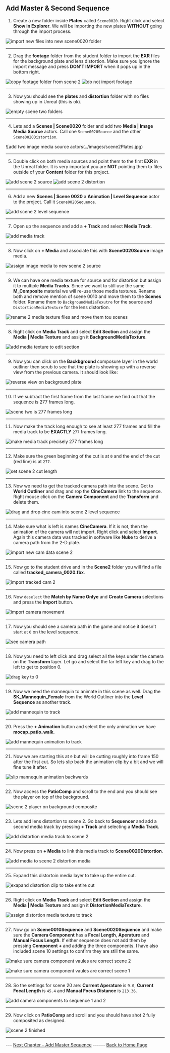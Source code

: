 ## Add Master & Second Sequence

1.  Create a new folder inside **Plates** called `Scene0020`.  Right click and select **Show in Explorer**.  We will be importing the new plates **WITHOUT** going through the import process.

![import new files into new scene0020 folder](../images/showInExplorerSc2.jpg)

***

2.  Drag the **footage** folder from the student folder to import the **EXR** files for the background plate and lens distortion.  Make sure you ignore the import message and press **DON'T IMPORT** when it pops up in the bottom right.

![copy footage folder from scene 2](../images/scopyScene2.jpg)
![do not import footage](../images/dontImort.jpg)
***



3. Now you should see the **plates** and **distortion** folder with no files showing up in Unreal (this is ok).

![empty scene two folders](../images/distortionPlateFolder.jpg)

***

4.  Lets add a **Scenes | Scene0020** folder and add two **Media | Image Media Source** actors.  Call one `Scene0020Source` and the other `Scene0020Distortion`.

![add two image media source actors(../images/scene2Plates.jpg)
*** 

5.  Double click on both media sources and point them to the first **EXR** in the Unreal folder.  It is very important you are **NOT** pointing them to files outside of your **Content** folder for this project.

![add scene 2 source](../images/linkScene2Source.jpg)
![add scene 2 distortion](../images/linkScene2Distortion.jpg)

***

6.  Add a new **Scenes | Scene 0020** a **Animation | Level Sequence** actor to the project. Call it `Scene0020Sequence`.

![add scene 2 level sequence](../images/addScene2Sequence.jpg)

***

7.  Open up the sequence and add a **+ Track** and select **Media Track**.

![add media track](../images/addMediaTrackSequence2.jpg)

***

8. Now click on **+ Media** and associate this with **Scene0020Source** image media.

![assign image media to new scene 2 source](../images/addScene2ToTrack.jpg)

***

9. We can have one media texture for source and for distortion but assign it to multiple **Media Tracks**.  Since we want to still use the same **M_Composite** material we will re-use those media textures.  Rename both and remove mention of scene 0010 and move them to the **Scenes** folder. Rename them to `BackgroundMediaTexutre` for the source and `DistortionMediaTexture` for the lens distortion.

![rename 2 media texture files and move them tou scenes](../images/moveRenameMediaTextures.jpg)

***

8.  Right click on **Media Track** and select **Edit Section** and assign the **Media | Media Texture** and assign it **BackgroundMediaTexture**.  

![add media texture to edit section](../images/assignSc2MediaTextureToTrack.jpg)

***

9.  Now you can click on the **Backbground** composure layer in the world outliner then scrub to see that the plate is showing up with a reverse view from the previous camera.  It should look like:

![reverse view on background plate](../images/sc2BackgroundPlate.jpg)

***

10. If we subtract the first frame from the last frame we find out that the sequence is 277 frames long.

![scene two is 277 frames long](../images/lengthOfSc2.jpg)

***

11. Now make the track long enough to see at least 277 frames and fill the media track to be **EXACTLY** `277` frames long.

![make media track precisely 277 frames long](../images/haveMediaTrackFillCut.jpg)

***

12.  Make sure the green beginning of the cut is at `0` and the end  of the cut (red line) is at `277`.

![set scene 2 cut length](../images/setBeginingAndEndSc2Cut.jpg)

***

13. Now we need to get the tracked camera path into the scene.  Got to **World Outliner** and drag and rop the **CineCamera** link to the sequence.  Right mouse click on the **Camera Component** and the **Transform** and delete them.

![drag and drop cine cam into scene 2 level sequence](../images/dragCineCamClearOldJunk.jpg)

***

14.  Make sure what is left is names **CineCamera**.  If it is not, then the animation of the camera will not import. Right click and select **Import**. Again this camera data was tracked in software like **Nuke** to derive a camera path from the 2-D plate.

![import new cam data scene 2](../images/importCeneCamDataSc2.jpg)

***

15. Now go to the student drive and in the **Scene2** folder you will find a file called **tracked_camera_0020.fbx**.

![import tracked cam 2](../images/importtTrackedCam2.jpg)

***

16.  Now `deselect` the **Match by Name Onlye** and **Create Camera** selections and press the **Import** button.

![import camera movement](../images/scene2CanImport.jpg)

***

17.  Now you should see a camera path in the game and notice it doesn't start at `0` on the level sequence.

![see camera path](../images/camPath.jpg)

***

18.  Now you need to left click and drag select all the keys under the camera on the **Transform** layer.  Let go and select the far left key and drag to the left to get to position 0.

![drag key to 0](../images/dragKeyTo0.jpg)

***

19.  Now we need the mannequin to animate in this scene as well.  Drag the **SK_Mannequin_Female** from the World Outliner into the **Level Sequence** as another track.

![add mannequin to track](../images/dragPlayerInTimeline.jpg)

***

20.  Press the **+ Animation** button and select the only animation we have **mocap_patio_walk**.

![add mannequin animation to track](../images/importAnim.jpg)

***

21. Now we are starting this at `0` but will be cutting roughly into frame 150 after the first cut.  So lets slip back the animation clip by a bit and we will fine tune it after.

![slip mannequin animation backwards](../images/slipTrackBack.jpg)

***

22.  Now access the **PatioComp** and scroll to the end and you should see the player on top of the background.

![scene 2 player on background composite](../images/compManBackSc2.jpg)

***

23.  Lets add lens distortion to scene 2.  Go back to **Sequencer** and add a second media track by pressing **+ Track** and selecting a **Media Track**.

![add distortion media track to scene 2](../images/sc2SecondMediaTrack.jpg)

***

24.  Now press on **+ Media** to link this media track to **Scene0020Distortion**.

![add media to scene 2 distortion media](../images/linkSc2MediaTrackDistortion.jpg)

***

25.  Expand this distortoin media layer to take up the entire cut.

![exapand distortion clip to take entire cut](../images/expandClipToTakeWholeCut.jpg)

***

26. Right click on **Media Track** and select **Edit Section** and assign the **Media | Media Texture** and assign it **DistortionMediaTexture**.  

![assign distortion media texture to track](../images/assignMediaTextureToDistortionSc2.jpg)

***

27.  Now go on **Scene0010Sequence** and **Scene0020Sequence** and make sure the **Camera Component** has a **Focal Length**, **Aperature** and **Manual Focus Length**. If either sequence does not add them by pressing **Component +** and adding the three components. I have also included scene 10 settings to confirm they are still the same.

![make sure camera component vaules are correct scene 2](../images/addCameraComponents.jpg)

![make sure camera component vaules are correct scene 1](../images/addCameraComponents2.jpg)

***

28.  So the settings for scene 20 are: **Current Aperature** is `9.0`, **Current Focal Length** is `45.4` and **Manual Focus Distance** is `213.36`.

![add camera components to sequence 1 and 2](../images/scene20Settings.jpg)

***

 29.  Now click on **PatioComp** and scroll and you should have shot 2 fully composited as designed.

 ![scene 2 finished](../images/sc2FinalClip.jpg)


***

--- [Next Chapter - Add Master Sequence](../master/README.md) ------ [Back to Home Page](../README.md)